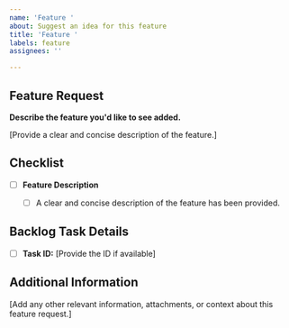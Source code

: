 ```yaml
---
name: 'Feature '
about: Suggest an idea for this feature
title: 'Feature '
labels: feature
assignees: ''

---
```


## Feature Request

**Describe the feature you'd like to see added.**

[Provide a clear and concise description of the feature.]

## Checklist

- [ ] **Feature Description**
  - [ ] A clear and concise description of the feature has been provided.


## Backlog Task Details

- [ ] **Task ID:** [Provide the ID if available]

## Additional Information

[Add any other relevant information, attachments, or context about this feature request.]
